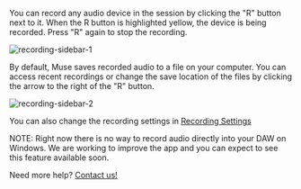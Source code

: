 You can record any audio device in the session by clicking the "R" button next to it.
When the R button is highlighted yellow, the device is being recorded. Press "R" again to stop the recording.

![recording-sidebar-1](https://user-images.githubusercontent.com/7818811/163309665-49c2cbae-9e0e-43ae-ba1a-18dd6f14aa18.png)


By default, Muse saves recorded audio to a file on your computer.
You can access recent recordings or change the save location of the files by clicking the arrow to the right of the "R" button.

![recording-sidebar-2](https://user-images.githubusercontent.com/7818811/163309686-4dd90c15-2585-45df-9cef-d36494a6a038.png)


You can also change the recording settings in [Recording Settings](this-should-open-audio-settings)

NOTE: Right now there is no way to record audio directly into your DAW on Windows. We are working to improve the app and you can expect to see this feature available soon.


Need more help? [Contact us!](https://www.musesessions.co/contact)
